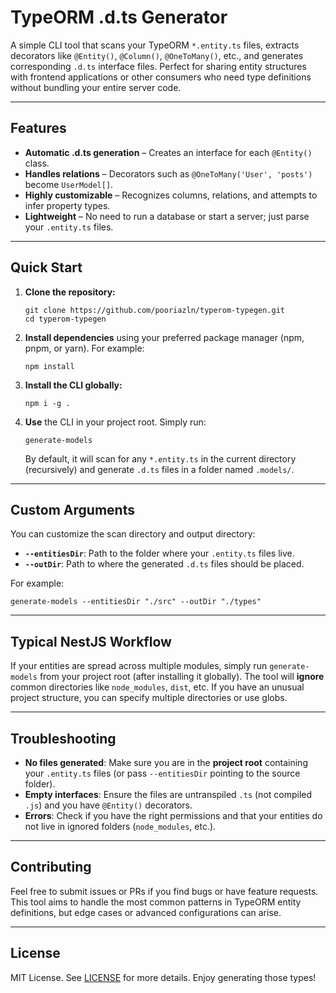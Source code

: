 # TypeORM .d.ts Generator

A simple CLI tool that scans your TypeORM `*.entity.ts` files, extracts decorators like `@Entity()`, `@Column()`, `@OneToMany()`, etc., and generates corresponding `.d.ts` interface files. Perfect for sharing entity structures with frontend applications or other consumers who need type definitions without bundling your entire server code.

---

## Features

- **Automatic .d.ts generation** – Creates an interface for each `@Entity()` class.
- **Handles relations** – Decorators such as `@OneToMany('User', 'posts')` become `UserModel[]`.
- **Highly customizable** – Recognizes columns, relations, and attempts to infer property types.
- **Lightweight** – No need to run a database or start a server; just parse your `.entity.ts` files.

---

## Quick Start

1.  **Clone the repository:**

        git clone https://github.com/pooriazln/typerom-typegen.git
        cd typerom-typegen

2.  **Install dependencies** using your preferred package manager (npm, pnpm, or yarn). For example:

        npm install

3.  **Install the CLI globally:**

        npm i -g .

4.  **Use** the CLI in your project root. Simply run:

        generate-models

    By default, it will scan for any `*.entity.ts` in the current directory (recursively) and generate `.d.ts` files in a folder named `.models/`.

---

## Custom Arguments

You can customize the scan directory and output directory:

- **`--entitiesDir`**: Path to the folder where your `.entity.ts` files live.
- **`--outDir`**: Path to where the generated `.d.ts` files should be placed.

For example:

    generate-models --entitiesDir "./src" --outDir "./types"

---

## Typical NestJS Workflow

If your entities are spread across multiple modules, simply run `generate-models` from your project root (after installing it globally). The tool will **ignore** common directories like `node_modules`, `dist`, etc. If you have an unusual project structure, you can specify multiple directories or use globs.

---

## Troubleshooting

- **No files generated**: Make sure you are in the **project root** containing your `.entity.ts` files (or pass `--entitiesDir` pointing to the source folder).
- **Empty interfaces**: Ensure the files are untranspiled `.ts` (not compiled `.js`) and you have `@Entity()` decorators.
- **Errors**: Check if you have the right permissions and that your entities do not live in ignored folders (`node_modules`, etc.).

---

## Contributing

Feel free to submit issues or PRs if you find bugs or have feature requests. This tool aims to handle the most common patterns in TypeORM entity definitions, but edge cases or advanced configurations can arise.

---

## License

MIT License. See [LICENSE](./LICENSE) for more details. Enjoy generating those types!
